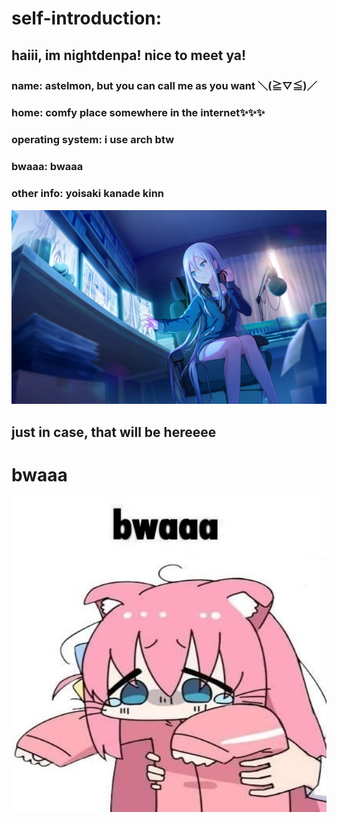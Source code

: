 # self-introduction:

## haiii, im nightdenpa! nice to meet ya! 
### name: astelmon, but you can call me as you want ＼(≧▽≦)／
### home: comfy place somewhere in the internet✨✨✨
### operating system: i use arch btw
### bwaaa: bwaaa
### other info: yoisaki kanade kinn
![This file is from the game assets of Project SEKAI: Colorful Stage!. The copyright is held by SEGA, Colorful Palette Inc., and Crypton Future Media, INC. This file is displayed here under the conditions of fair dealing.](assets/1024px-Kanade_3_art.png)

## just in case, that will be hereeee

# bwaaa
![bwaaa](assets/bwaaa.jpg)

<!--
**nightdenpa/nightdenpa** is a ✨ _special_ ✨ repository because its `README.md` (this file) appears on your GitHub profile.

Here are some ideas to get you started:

- 🔭 I’m currently working on ...
- 🌱 I’m currently learning ...
- 👯 I’m looking to collaborate on ...
- 🤔 I’m looking for help with ...
- 💬 Ask me about ...
- 📫 How to reach me: ...
- 😄 Pronouns: ...
- ⚡ Fun fact: ...
-->
